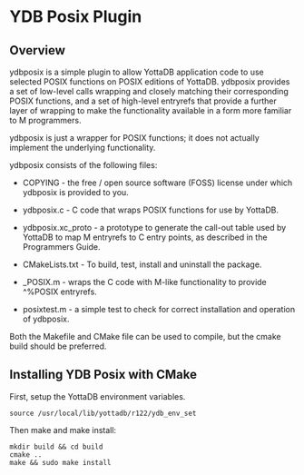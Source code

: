 # YDB Posix Plugin

## Overview

ydbposix is a simple plugin to allow YottaDB application code to use selected POSIX functions on POSIX editions of YottaDB. ydbposix provides a set of low-level calls wrapping and closely matching their corresponding POSIX functions, and a set of high-level entryrefs that provide a further layer of wrapping to make the functionality available in a form more familiar to M programmers.

ydbposix is just a wrapper for POSIX functions; it does not actually implement the underlying functionality.

ydbposix consists of the following files:

- COPYING - the free / open source software (FOSS) license under which ydbposix is provided to you.

- ydbposix.c - C code that wraps POSIX functions for use by YottaDB.

- ydbposix.xc\_proto - a prototype to generate the call-out table used by YottaDB to map M entryrefs to C entry points, as described in the Programmers Guide.

- CMakeLists.txt - To build, test, install and uninstall the package.

- \_POSIX.m - wraps the C code with M-like functionality to provide ^%POSIX entryrefs.

- posixtest.m - a simple test to check for correct installation and operation of ydbposix.

Both the Makefile and CMake file can be used to compile, but the cmake build should be preferred.

## Installing YDB Posix with CMake

First, setup the YottaDB environment variables.

```
source /usr/local/lib/yottadb/r122/ydb_env_set
```

Then make and make install:

```
mkdir build && cd build
cmake ..
make && sudo make install
```
